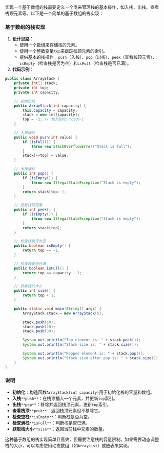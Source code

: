 实现一个基于数组的栈需要定义一个类来管理栈的基本操作，如入栈、出栈、查看栈顶元素等。以下是一个简单的基于数组的栈实现：

### 基于数组的栈实现

1. **设计思路**：
    - 使用一个数组来存储栈的元素。
    - 使用一个整数变量`top`来跟踪栈顶元素的索引。
    - 提供基本的栈操作：`push`（入栈）、`pop`（出栈）、`peek`（查看栈顶元素）、`isEmpty`（检查栈是否为空）和`isFull`（检查栈是否已满）。
2. **代码示例**：

```java
public class ArrayStack {  
    private int[] stack;  
    private int top;  
    private int capacity;  

    // 初始化栈  
    public ArrayStack(int capacity) {  
        this.capacity = capacity;  
        stack = new int[capacity];  
        top = -1; // 栈为空时，top为-1  
    }  

    // 入栈操作  
    public void push(int value) {  
        if (isFull()) {  
            throw new StackOverflowError("Stack is full");  
        }  
        stack[++top] = value;  
    }  

    // 出栈操作  
    public int pop() {  
        if (isEmpty()) {  
            throw new IllegalStateException("Stack is empty");  
        }  
        return stack[top--];  
    }  

    // 查看栈顶元素  
    public int peek() {  
        if (isEmpty()) {  
            throw new IllegalStateException("Stack is empty");  
        }  
        return stack[top];  
    }  

    // 检查栈是否为空  
    public boolean isEmpty() {  
        return top == -1;  
    }  

    // 检查栈是否已满  
    public boolean isFull() {  
        return top == capacity - 1;  
    }  

    // 获取栈的大小  
    public int size() {  
        return top + 1;  
    }  

    public static void main(String[] args) {  
        ArrayStack stack = new ArrayStack(5);  

        stack.push(10);  
        stack.push(20);  
        stack.push(30);  

        System.out.println("Top element is: " + stack.peek());  
        System.out.println("Stack size is: " + stack.size());  

        System.out.println("Popped element is: " + stack.pop());  
        System.out.println("Stack size after pop is: " + stack.size());  
    }  
}
```

### 说明
- **初始化**：构造函数`ArrayStack(int capacity)`用于初始化栈的容量和数组。
- **入栈**`**push**`：在栈顶插入一个元素，并更新`top`索引。
- **出栈**`**pop**`：移除并返回栈顶元素，更新`top`索引。
- **查看栈顶**`**peek**`：返回栈顶元素但不移除它。
- **检查空栈**`**isEmpty**`：判断栈是否为空。
- **检查满栈**`**isFull**`：判断栈是否已满。
- **获取栈大小**`**size**`：返回当前栈中元素的数量。

这种基于数组的栈实现简单且高效，但需要注意栈的容量限制。如果需要动态调整栈的大小，可以考虑使用动态数组（如`ArrayList`）或链表来实现。
